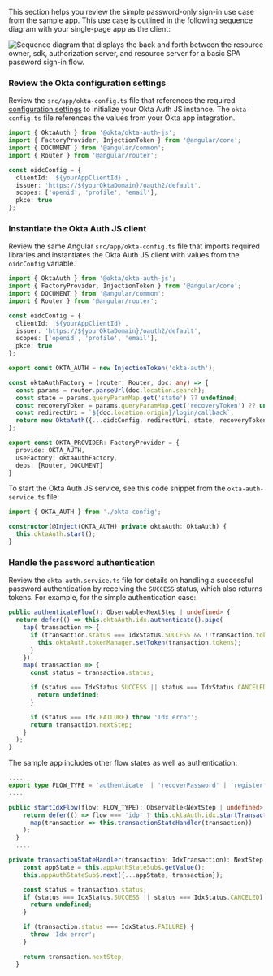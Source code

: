This section helps you review the simple password-only sign-in use case from the sample app. This use case is outlined in the following sequence diagram with your single-page app as the client:

![Sequence diagram that displays the back and forth between the resource owner, sdk, authorization server, and resource server for a basic SPA password sign-in flow.](/img/oie-embedded-sdk/password-only-spa-authjs-flow.svg "Auth JS + SPA password-only sign-in flow")

### Review the Okta configuration settings

Review the `src/app/okta-config.ts` file that references the required [configuration settings](#configuration-settings) to initialize your Okta Auth JS instance. The `okta-config.ts` file references the values from your Okta app integration.

```TypeScript
import { OktaAuth } from '@okta/okta-auth-js';
import { FactoryProvider, InjectionToken } from '@angular/core';
import { DOCUMENT } from '@angular/common';
import { Router } from '@angular/router';

const oidcConfig = {
  clientId: '${yourAppClientId}',
  issuer: 'https://${yourOktaDomain}/oauth2/default',
  scopes: ['openid', 'profile', 'email'],
  pkce: true
};
```

### Instantiate the Okta Auth JS client

Review the same Angular `src/app/okta-config.ts` file that imports required libraries and instantiates the Okta Auth JS client with values from the `oidcConfig` variable.

```TypeScript
import { OktaAuth } from '@okta/okta-auth-js';
import { FactoryProvider, InjectionToken } from '@angular/core';
import { DOCUMENT } from '@angular/common';
import { Router } from '@angular/router';

const oidcConfig = {
  clientId: '${yourAppClientId}',
  issuer: 'https://${yourOktaDomain}/oauth2/default',
  scopes: ['openid', 'profile', 'email'],
  pkce: true
};

export const OKTA_AUTH = new InjectionToken('okta-auth');

const oktaAuthFactory = (router: Router, doc: any) => {
  const params = router.parseUrl(doc.location.search);
  const state = params.queryParamMap.get('state') ?? undefined;
  const recoveryToken = params.queryParamMap.get('recoveryToken') ?? undefined;
  const redirectUri = `${doc.location.origin}/login/callback`;
  return new OktaAuth({...oidcConfig, redirectUri, state, recoveryToken})
};

export const OKTA_PROVIDER: FactoryProvider = {
  provide: OKTA_AUTH,
  useFactory: oktaAuthFactory,
  deps: [Router, DOCUMENT]
}
```

To start the Okta Auth JS service, see this code snippet from the `okta-auth-service.ts` file:

```TypeScript
import { OKTA_AUTH } from './okta-config';

constructor(@Inject(OKTA_AUTH) private oktaAuth: OktaAuth) {
  this.oktaAuth.start();
}
```

### Handle the password authentication

Review the `okta-auth.service.ts` file for details on handling a successful password authentication by receiving the `SUCCESS` status, which also returns tokens. For example, for the simple authentication case:

```TypeScript
public authenticateFlow(): Observable<NextStep | undefined> {
  return defer(() => this.oktaAuth.idx.authenticate().pipe(
    tap( transaction => {
      if (transaction.status === IdxStatus.SUCCESS && !!transaction.tokens) {
        this.oktaAuth.tokenManager.setToken(transaction.tokens);
      }
    }),
    map( transaction => {
      const status = transaction.status;

      if (status === IdxStatus.SUCCESS || status === IdxStatus.CANCELED) {
        return undefined;
      }

      if (status === Idx.FAILURE) throw 'Idx error';
      return transaction.nextStep;
    }
  );
}
```

The sample app includes other flow states as well as authentication:

```TypeScript
....
export type FLOW_TYPE = 'authenticate' | 'recoverPassword' | 'register' | 'idp';
....

public startIdxFlow(flow: FLOW_TYPE): Observable<NextStep | undefined> {
    return defer(() => flow === 'idp' ? this.oktaAuth.idx.startTransaction() : this.oktaAuth.idx[flow]()).pipe(
      map(transaction => this.transactionStateHandler(transaction))
    );
  }
  ....

private transactionStateHandler(transaction: IdxTransaction): NextStep | undefined {
    const appState = this.appAuthStateSub$.getValue();
    this.appAuthStateSub$.next({...appState, transaction});

    const status = transaction.status;
    if (status === IdxStatus.SUCCESS || status === IdxStatus.CANCELED) {
      return undefined;
    }

    if (transaction.status === IdxStatus.FAILURE) {
      throw 'Idx error';
    }

    return transaction.nextStep;
  }

  ```
